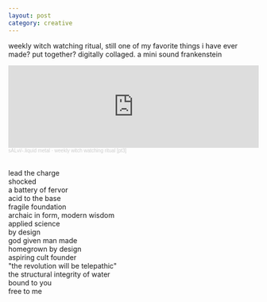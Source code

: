 ```yaml
---
layout: post
category: creative
---
```


weekly witch watching ritual, still one of my favorite things i have ever made? put together? digitally collaged. a mini sound frankenstein

<iframe width="100%" height="166" scrolling="no" frameborder="no" allow="autoplay" src="https://w.soundcloud.com/player/?url=https%3A//api.soundcloud.com/tracks/1983419735&color=%23ff5500&auto_play=false&hide_related=false&show_comments=true&show_user=true&show_reposts=false&show_teaser=true"></iframe><div style="font-size: 10px; color: #cccccc;line-break: anywhere;word-break: normal;overflow: hidden;white-space: nowrap;text-overflow: ellipsis; font-family: Interstate,Lucida Grande,Lucida Sans Unicode,Lucida Sans,Garuda,Verdana,Tahoma,sans-serif;font-weight: 100;"><a href="https://soundcloud.com/sli-songs" title="sALvi/-.liquid metal" target="_blank" style="color: #cccccc; text-decoration: none;">sALvi/-.liquid metal</a> · <a href="https://soundcloud.com/sli-songs/weekly-witch-watching-ritual-pt3" title="weekly witch watching ritual [pt3]" target="_blank" style="color: #cccccc; text-decoration: none;">weekly witch watching ritual [pt3]</a></div>

<br>

lead the charge  
shocked  
a battery of fervor  
acid to the base  
fragile foundation  
archaic in form, modern wisdom  
applied science  
by design  
god given man made  
homegrown by design  
aspiring cult founder  
"the revolution will be telepathic"  
the structural integrity of water  
bound to you  
free to me